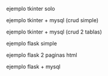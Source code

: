 ejemplo tkinter solo

ejemplo tkinter + mysql (crud simple)

ejemplo tkinter + mysql (crud 2 tablas)

ejemplo flask simple

ejemplo flask 2 paginas html

ejemplo flask + mysql
